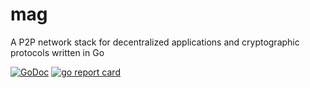 # mag
A P2P network stack for decentralized applications and cryptographic protocols written in Go

[![GoDoc](https://godoc.org/github.com/macadrich/mag?status.svg)](https://godoc.org/github.com/macadrich/mag)
[![go report card](https://goreportcard.com/badge/github.com/macadrich/magdb "go report card")](https://goreportcard.com/report/github.com/macadrich/magdb)
